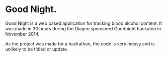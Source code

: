 Good Night.
============

Good Night is a web based application for tracking blood alcohol content. It was made in 30 hours during the Diageo sponsored Goodnight hackaton in November 2014.

As the project was made for a hackathon, the code is very messy and is unlikely to be tidied or update.

